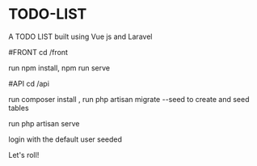 # TODO-LIST
A TODO LIST built using Vue js and Laravel


#FRONT
cd /front

run npm install, 
npm run serve

#API
cd /api 

run composer install   ,
run  php artisan migrate --seed to create and seed tables

run php artisan serve  

login with the default user seeded 

Let's roll!
